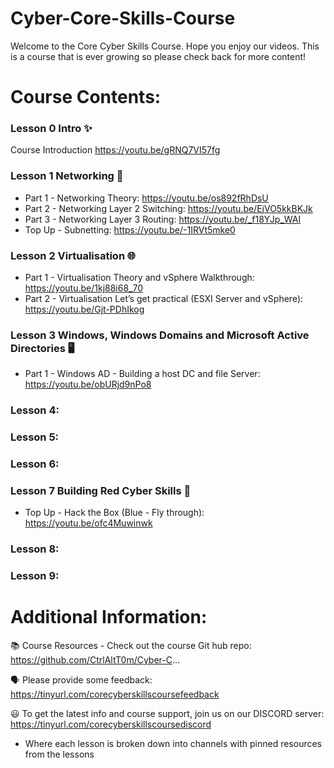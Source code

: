 # Cyber-Core-Skills-Course

Welcome to the Core Cyber Skills Course. Hope you enjoy our videos.
This is a course that is ever growing so please check back for more content!

# Course Contents:

### Lesson 0 Intro ✨
Course Introduction https://youtu.be/gRNQ7VI57fg


### Lesson 1 Networking 🔀
- Part 1 - Networking Theory: https://youtu.be/os892fRhDsU 
- Part 2 - Networking Layer 2 Switching: https://youtu.be/EjVO5kkBKJk 
- Part 3 - Networking Layer 3 Routing: https://youtu.be/_f18YJp_WAI 
- Top Up - Subnetting: https://youtu.be/-1IRVt5mke0 


### Lesson 2 Virtualisation 🌐
- Part 1 - Virtualisation Theory and vSphere Walkthrough: https://youtu.be/1kj88i68_70
- Part 2 - Virtualisation Let’s get practical (ESXI Server and vSphere): https://youtu.be/Gjt-PDhIkog


### Lesson 3 Windows, Windows Domains and Microsoft Active Directories 🖥️
- Part 1 - Windows AD - Building a host DC and file Server: https://youtu.be/obURjd9nPo8


### Lesson 4:


### Lesson 5:


### Lesson 6:


### Lesson 7 Building Red Cyber Skills 📕
- Top Up - Hack the Box (Blue - Fly through): https://youtu.be/ofc4Muwinwk


### Lesson 8:


### Lesson 9:




# Additional Information:

📚 Course Resources - Check out the course Git hub repo: https://github.com/CtrlAltT0m/Cyber-C...

🗣️ Please provide some feedback: 
https://tinyurl.com/corecyberskillscoursefeedback

😃 To get the latest info and course support, join us on our DISCORD server: 
https://tinyurl.com/corecyberskillscoursediscord
- Where each lesson is broken down into channels with pinned resources from the lessons

